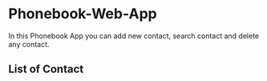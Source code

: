 # Phonebook-Web-App
In this Phonebook App you can add new contact, search contact and delete any contact.

## List of Contact

